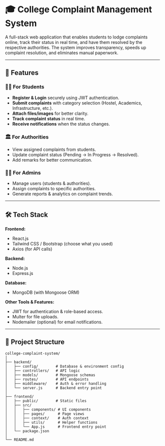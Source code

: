 # 🎓 College Complaint Management System

A full-stack web application that enables students to lodge complaints online, track their status in real time, and have them resolved by the respective authorities. The system improves transparency, speeds up complaint resolution, and eliminates manual paperwork.

---

## 📌 Features

### 👨‍🎓 For Students
- **Register & Login** securely using JWT authentication.
- **Submit complaints** with category selection (Hostel, Academics, Infrastructure, etc.).
- **Attach files/images** for better clarity.
- **Track complaint status** in real time.
- **Receive notifications** when the status changes.

### 🏛 For Authorities
- View assigned complaints from students.
- Update complaint status (Pending → In Progress → Resolved).
- Add remarks for better communication.

### 👨‍💼 For Admins
- Manage users (students & authorities).
- Assign complaints to specific authorities.
- Generate reports & analytics on complaint trends.

---

## 🛠️ Tech Stack

**Frontend:**  
- React.js  
- Tailwind CSS / Bootstrap (choose what you used)  
- Axios (for API calls)  

**Backend:**  
- Node.js  
- Express.js  

**Database:**  
- MongoDB (with Mongoose ORM)  

**Other Tools & Features:**  
- JWT for authentication & role-based access.  
- Multer for file uploads.  
- Nodemailer (optional) for email notifications.  

---

## 📂 Project Structure

```plaintext
college-complaint-system/
│
├── backend/
│   ├── config/        # Database & environment config
│   ├── controllers/   # API logic
│   ├── models/        # Mongoose schemas
│   ├── routes/        # API endpoints
│   ├── middleware/    # Auth & error handling
│   └── server.js      # Backend entry point
│
├── frontend/
│   ├── public/        # Static files
│   ├── src/
│   │   ├── components/ # UI components
│   │   ├── pages/      # Page views
│   │   ├── context/    # Auth context
│   │   ├── utils/      # Helper functions
│   │   └── App.js      # Frontend entry point
│   └── package.json
│
└── README.md









